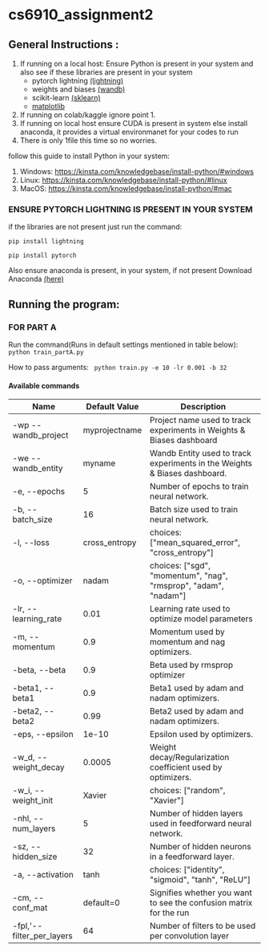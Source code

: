 # cs6910_assignment2
## General Instructions :
1. If running on a local host: Ensure Python is present in your system and also see if these libraries are present in your system
   - pytorch lightning [(lightning)](https://lightning.ai/docs/pytorch/stable/)
   - weights and biases [(wandb)](https://docs.wandb.ai/?_gl=1*1lup0xs*_ga*NzgyNDk5ODQuMTcwNTU4MzMwNw..*_ga_JH1SJHJQXJ*MTcxMDY3NjQ2MS43Ny4xLjE3MTA2NzY0NjQuNTcuMC4w)
   - scikit-learn [(sklearn)](https://scikit-learn.org/stable/)
   - [matplotlib](https://matplotlib.org/)
3. If running on colab/kaggle ignore point 1.
4. If running on local host ensure CUDA is present in system else install anaconda, it provides a virtual environmanet for your codes to run
5. There is only 1file this time so no worries.

follow this guide to install Python in your system:
1. Windows: https://kinsta.com/knowledgebase/install-python/#windows
2. Linux: https://kinsta.com/knowledgebase/install-python/#linux
3. MacOS: https://kinsta.com/knowledgebase/install-python/#mac

### ENSURE PYTORCH LIGHTNING IS PRESENT IN YOUR SYSTEM
if the libraries are not present just run the command:


``` pip install lightning ```


``` pip install pytorch ```

Also ensure anaconda is present, in your system, if not present Download Anaconda [(here)](https://www.anaconda.com/download)

## Running the program:
### FOR PART A
Run the command(Runs in default settings mentioned in table below): 
``` python train_partA.py ```

How to pass arguments:
``` python train.py -e 10 -lr 0.001 -b 32```

#### Available commands
| Name        | Default Value   | Description  |
| --------------------- |-------------| -----|
| -wp --wandb_project | myprojectname	| Project name used to track experiments in Weights & Biases dashboard |
| -we	--wandb_entity| myname | Wandb Entity used to track experiments in the Weights & Biases dashboard. |
|-e, --epochs|5|Number of epochs to train neural network.|
|-b, --batch_size|16|Batch size used to train neural network.|
|-l, --loss|cross_entropy|choices: ["mean_squared_error", "cross_entropy"]|
|-o, --optimizer	|nadam|choices: ["sgd", "momentum", "nag", "rmsprop", "adam", "nadam"]|
|-lr, --learning_rate|0.01|Learning rate used to optimize model parameters|
|-m, --momentum	|0.9|Momentum used by momentum and nag optimizers.|
|-beta, --beta	|0.9|Beta used by rmsprop optimizer|
|-beta1, --beta1|0.9|Beta1 used by adam and nadam optimizers.|
|-beta2, --beta2|0.99|Beta2 used by adam and nadam optimizers.|
|-eps, --epsilon|1e-10|Epsilon used by optimizers.|
|-w_d, --weight_decay|0.0005|	Weight decay/Regularization coefficient used by optimizers.|
|-w_i, --weight_init|Xavier|	choices: ["random", "Xavier"]|
|-nhl, --num_layers|5|Number of hidden layers used in feedforward neural network.|
|-sz, --hidden_size	|32|	Number of hidden neurons in a feedforward layer.|
|-a, --activation|tanh|	choices: ["identity", "sigmoid", "tanh", "ReLU"]|
|-cm, --conf_mat|default=0|Signifies whether you want to see the confusion matrix for the run|
|-fpl,'--filter_per_layers|64|Number of filters to be used per convolution layer|
